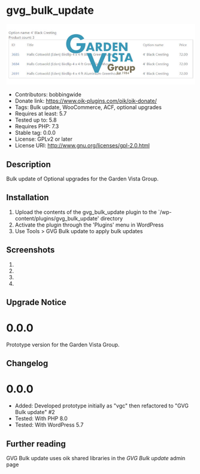 # gvg_bulk_update 
![banner](https://raw.githubusercontent.com/bobbingwide/gvg_bulk_update/main/assets/gvg_bulk_update-banner-772x250.jpg?raw=true)
* Contributors: bobbingwide
* Donate link: https://www.oik-plugins.com/oik/oik-donate/
* Tags: Bulk update, WooCommerce, ACF, optional upgrades
* Requires at least: 5.7
* Tested up to: 5.8
* Requires PHP: 7.3
* Stable tag: 0.0.0
* License: GPLv2 or later
* License URI: http://www.gnu.org/licenses/gpl-2.0.html

## Description 
Bulk update of Optional upgrades for the Garden Vista Group.


## Installation 
1. Upload the contents of the gvg_bulk_update plugin to the `/wp-content/plugins/gvg_bulk_update' directory
1. Activate the plugin through the 'Plugins' menu in WordPress
1. Use Tools > GVG Bulk update to apply bulk updates


## Screenshots 
1.
2.
3.
4.

## Upgrade Notice 
# 0.0.0 
Prototype version for the Garden Vista Group.


## Changelog 
# 0.0.0 
* Added: Developed prototype initially as "vgc" then refactored to "GVG Bulk update" #2
* Tested: With PHP 8.0
* Tested: With WordPress 5.7

## Further reading 
GVG Bulk update uses oik shared libraries in the _GVG Bulk update_ admin page
